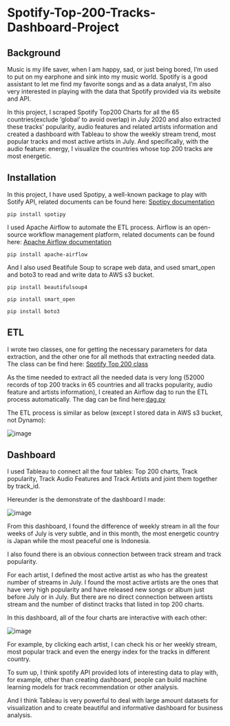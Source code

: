 # Spotify-Top-200-Tracks-Dashboard-Project

## Background

Music is my life saver, when I am happy, sad, or just being bored, I’m used to put on my earphone and sink into my music world. Spotify is a good assistant to let me find my favorite songs and as a data analyst, I’m also very interested in playing with the data that Spotify provided via its website and API.

In this project, I scraped Spotify Top200 Charts for all the 65 countries(exclude ‘global’ to avoid overlap) in July 2020 and also extracted these tracks' popularity, audio features and related artists information and created a dashboard with Tableau to show the weekly stream trend, most popular tracks and most active artists in July. And specifically, with the audio feature: energy, I visualize the countries whose top 200 tracks are most energetic.

## Installation

In this project, I have used Spotipy, a well-known package to play with Sotify API, related documents can be found here:
[Spotipy documentation](https://spotipy.readthedocs.io/en/2.13.0/)

`pip install spotipy`

I used Apache Airflow to automate the ETL process. Airflow is an open-source workflow management platform, related documents can be found here:
[Apache Airflow documentation](https://airflow.apache.org/docs/stable/)

`pip install apache-airflow`

And I also used Beatifule Soup to scrape web data, and used smart_open and boto3 to read and write data to AWS s3 bucket.

`pip install beautifulsoup4`

`pip install smart_open`

`pip install boto3`

## ETL

I wrote two classes, one for getting the necessary parameters for data extraction, and the other one for all methods that extracting needed data.
The class can be find here: [Spotify Top 200 class](https://github.com/alice-heqi/Spotify-Top-200-Tracks-Dashboard-Project/blob/master/spotify_top200_class.py)

As the time needed to extract all the needed data is very long (52000 records of top 200 tracks in 65 countries and all tracks popularity, audio feature and artists information), I created an Airflow dag to run the ETL process automatically. The dag can be find here:[dag.py](https://github.com/alice-heqi/Spotify-Top-200-Tracks-Dashboard-Project/blob/master/spotify_etl_airflow.py)

The ETL process is similar as below (except I stored data in AWS s3 bucket, not Dynamo):

![image](https://github.com/alice-heqi/Spotify-Top-200-Tracks-Dashboard-Project/blob/master/image/6.png)

## Dashboard

I used Tableau to connect all the four tables: Top 200 charts, Track popularity, Track Audio Features and Track Artists and joint them together by track_id. 

Hereunder is the demonstrate of the dashboard I made:

![image](https://github.com/alice-heqi/Spotify-Top-200-Tracks-Dashboard-Project/blob/master/image/Dashboard%203.png)


From this dashboard, I found the difference of weekly stream in all the four weeks of July is very subtle, and in this month, the most energetic country is Japan while the most peaceful one is Indonesia. 

I also found there is an obvious connection between track stream and track popularity.

For each artist, I defined the most active artist as who has the greatest number of streams in July. I found the most active artists are the ones that have very high popularity and have released new songs or album just before July or in July. But there are no direct connection between artists stream and the number of distinct tracks that listed in top 200 charts.

In this dashboard, all of the four charts are interactive with each other:

![image](https://github.com/alice-heqi/Spotify-Top-200-Tracks-Dashboard-Project/blob/master/image/QQ20200816-154233-HD.gif)

For example, by clicking each artist, I can check his or her weekly stream, most popular track and even the energy index for the tracks in different country.

To sum up, I think spotify API provided lots of interesting data to play with, for example, other than creating dashboard, people can build machine learning models for track recommendation or other analysis.

And I think Tableau is very powerful to deal with large amount datasets for visualization and to create beautiful and informative dashboard for business analysis.

